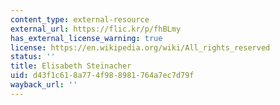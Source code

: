 ```yaml
---
content_type: external-resource
external_url: https://flic.kr/p/fhBLmy
has_external_license_warning: true
license: https://en.wikipedia.org/wiki/All_rights_reserved
status: ''
title: Elisabeth Steinacher
uid: d43f1c61-8a77-4f98-8981-764a7ec7d79f
wayback_url: ''
---
```

